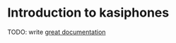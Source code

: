 # Introduction to kasiphones

TODO: write [great documentation](http://jacobian.org/writing/what-to-write/)
